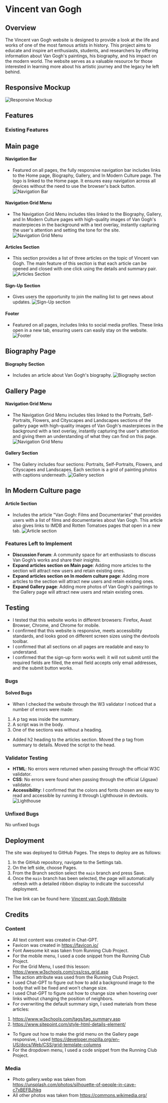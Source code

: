 # Vincent van Gogh

## Overview
The Vincent van Gogh website is designed to provide a look at the life and works of one of the most famous artists in history. This project aims to educate and inspire art enthusiasts, students, and researchers by offering information about Van Gogh's paintings, his biography, and his impact on the modern world. The website serves as a valuable resource for those interested in learning more about his artistic journey and the legacy he left behind.

## Responsive Mockup

![Responsive Mockup](/assets/images/photos_for_readme/amiresponsive.png)

## Features

### Existing Features

## Main page

#### Navigation Bar
- Featured on all pages, the fully responsive navigation bar includes links to the Home page, Biography, Gallery, and In Modern Culture page. The logo is linked to the Home page. It ensures easy navigation across all devices without the need to use the browser's back button.
![Navigation Bar](/assets/images/photos_for_readme/nav_bar.png)

#### Navigation Grid Menu
- The Navigation Grid Menu includes tiles linked to the Biography, Gallery, and In Modern Culture pages with high-quality images of Van Gogh's masterpieces in the background with a text overlay, instantly capturing the user's attention and setting the tone for the site.
![Navigation Grid Menu](/assets/images/photos_for_readme/grid_menu.png)

#### Articles Section
- This section provides a list of three articles on the topic of Vincent van Gogh. The main feature of this section is that each article can be opened and closed with one click using the details and summary pair.
![Articles Section](/assets/images/photos_for_readme/articles_serction.png)

#### Sign-Up Section
- Gives users the opportunity to join the mailing list to get news about updates.
![Sign-Up section](/assets/images/photos_for_readme/sign_up.png)

#### Footer
- Featured on all pages, includes links to social media profiles. These links open in a new tab, ensuring users can easily stay on the website.
![Footer](/assets/images/photos_for_readme/footer.png)

## Biography Page

#### Biography Section
- Includes an article about Van Gogh's biography.
![Biography section](/assets/images/photos_for_readme/biography.png)

## Gallery Page

#### Navigation Grid Menu
- The Navigation Grid Menu includes tiles linked to the Portraits, Self-Portraits, Flowers, and Cityscapes and Landscapes sections of the gallery page with high-quality images of Van Gogh's masterpieces in the background with a text overlay, instantly capturing the user's attention and giving them an understanding of what they can find on this page.
![Navigation Grid Menu](/assets/images/photos_for_readme/gallery_grid_menu.png)

#### Gallery Section
- The Gallery includes four sections: Portraits, Self-Portraits, Flowers, and Cityscapes and Landscapes. Each section is a grid of painting photos with captions underneath.
![Gallery section](/assets/images/photos_for_readme/gallery_section.png)

## In Modern Culture page

#### Article Section
- Includes the article "Van Gogh: Films and Documentaries" that provides users with a list of films and documentaries about Van Gogh. This article also gives links to IMDB and Rotten Tomatoes pages that open in a new tab.
![Article section](/assets/images/photos_for_readme/in_modern_culture.png)

### Features Left to Implement
- **Discussion Forum**: A community space for art enthusiasts to discuss Van Gogh’s works and share their insights.
- **Expand articles section on Main page**: Adding more articles to the section will attract new users and retain existing ones.
- **Expand articles section on In modern culture page**: Adding more articles to the section will attract new users and retain existing ones.
- **Expand Gallery page**: Adding more photos of Van Gogh's paintings to the Gallery page will attract new users and retain existing ones.

## Testing
- I tested that this website works in different browsers: Firefox, Avast Browser, Chrome, and Chrome for mobile.
- I confirmed that this website is responsive, meets accessibility standards, and looks good on different screen sizes using the devtools toolbar.
- I confirmed that all sections on all pages are readable and easy to understand.
- I confirmed that the sign-up form works well: it will not submit until the required fields are filled, the email field accepts only email addresses, and the submit button works.

### Bugs
#### Solved Bugs
- When I checked the website through the W3 validator I noticed that a number of errors were made:
1. A p tag was inside the summary.
2. A script was in the body.
3. One of the sections was without a heading.
- Added h2 heading to the articles section. Moved the p tag from summary to details. Moved the script to the head.

### Validator Testing
- **HTML**: No errors were returned when passing through the official W3C validator.
- **CSS**: No errors were found when passing through the official (Jigsaw) validator.
- **Accessibility**: I confirmed that the colors and fonts chosen are easy to read and accessible by running it through Lighthouse in devtools.
![Lighthouse](/assets/images/photos_for_readme/lighthouse.png)

### Unfixed Bugs
No unfixed bugs

## Deployment
The site was deployed to GitHub Pages. The steps to deploy are as follows:
1. In the GitHub repository, navigate to the Settings tab.
2. On the left side, choose Pages.
3. From the Branch section select the `main` branch and press Save.
4. Once the `main` branch has been selected, the page will automatically refresh with a detailed ribbon display to indicate the successful deployment.

The live link can be found here: [Vincent van Gogh Website](https://mykhailovasylkov.github.io/Vincent-van-Gogh/)

## Credits

### Content
- All text content was created in Chat-GPT.
- Favicon was created in https://favicon.io/
- Font Awesome kit was taken from Running Club Project.
- For the mobile menu, I used a code snippet from the Running Club Project.
- For the Grid Menu, I used this lesson: https://www.w3schools.com/css/css_grid.asp
- The action attribute was used from the Running Club Project.
- I used Chat-GPT to figure out how to add a background image to the body that will be fixed and won't change size.
- I used Chat-GPT to figure out how to change size when hovering over links without changing the position of neighbors.
- For overwriting the default summary sign, I used materials from these articles:
1. https://www.w3schools.com/tags/tag_summary.asp
2. https://www.sitepoint.com/style-html-details-element/
- To figure out how to make the grid menu on the Gallery page responsive, I used  https://developer.mozilla.org/en-US/docs/Web/CSS/grid-template-columns
- For the dropdown menu, I used a code snippet from the Running Club Project.

### Media
- Photo gallery.webp was taken from https://unsplash.com/photos/silhouette-of-people-in-cave-c7xBEFBJhkg
- All other photos was taken from https://commons.wikimedia.org/
